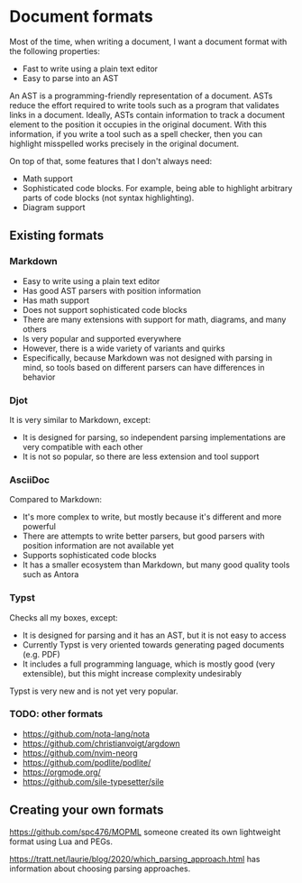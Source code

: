 # Document formats

Most of the time, when writing a document, I want a document format with the following properties:

* Fast to write using a plain text editor
* Easy to parse into an AST

An AST is a programming-friendly representation of a document.
ASTs reduce the effort required to write tools such as a program that validates links in a document.
Ideally, ASTs contain information to track a document element to the position it occupies in the original document.
With this information, if you write a tool such as a spell checker, then you can highlight misspelled works precisely in the original document.

On top of that, some features that I don't always need:

* Math support
* Sophisticated code blocks.
  For example, being able to highlight arbitrary parts of code blocks (not syntax highlighting).
* Diagram support

## Existing formats

### Markdown

* Easy to write using a plain text editor
* Has good AST parsers with position information
* Has math support
* Does not support sophisticated code blocks
* There are many extensions with support for math, diagrams, and many others
* Is very popular and supported everywhere
* However, there is a wide variety of variants and quirks
* Especifically, because Markdown was not designed with parsing in mind, so tools based on different parsers can have differences in behavior

### Djot

It is very similar to Markdown, except:

* It is designed for parsing, so independent parsing implementations are very compatible with each other
* It is not so popular, so there are less extension and tool support

### AsciiDoc

Compared to Markdown:

* It's more complex to write, but mostly because it's different and more powerful
* There are attempts to write better parsers, but good parsers with position information are not available yet
* Supports sophisticated code blocks
* It has a smaller ecosystem than Markdown, but many good quality tools such as Antora

### Typst

Checks all my boxes, except:

* It is designed for parsing and it has an AST, but it is not easy to access
* Currently Typst is very oriented towards generating paged documents (e.g. PDF)
* It includes a full programming language, which is mostly good (very extensible), but this might increase complexity undesirably

Typst is very new and is not yet very popular.

### TODO: other formats

- https://github.com/nota-lang/nota
- https://github.com/christianvoigt/argdown
- https://github.com/nvim-neorg
- https://github.com/podlite/podlite/
- https://orgmode.org/
- https://github.com/sile-typesetter/sile

## Creating your own formats

https://github.com/spc476/MOPML someone created its own lightweight format using Lua and PEGs.

https://tratt.net/laurie/blog/2020/which_parsing_approach.html has information about choosing parsing approaches.
